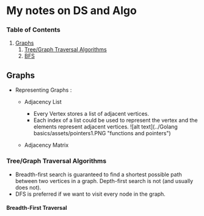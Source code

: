 # My notes on DS and Algo

### Table of Contents

1. [Graphs](#Graphs)
   1. [Tree/Graph Traversal Algorithms](#traversal)
   1. [BFS](#bfs)

## Graphs

- Representing Graphs :

  - Adjacency List

    - Every Vertex stores a list of adjacent vertices.
    - Each index of a list could be used to represent the vertex and the elements represent adjacent vertices.
      ![alt text](../Golang basics/assets/pointers1.PNG "functions and pointers")

  - Adjacency Matrix

### Tree/Graph Traversal Algorithms <a name="traversal"></a>

- Breadth-first search is guaranteed to find a shortest possible path between two vertices in a graph. Depth-first search is not (and usually does not).
- DFS is preferred if we want to visit every node in the graph.

#### Breadth-First Traversal <a name="bfs"></a>
